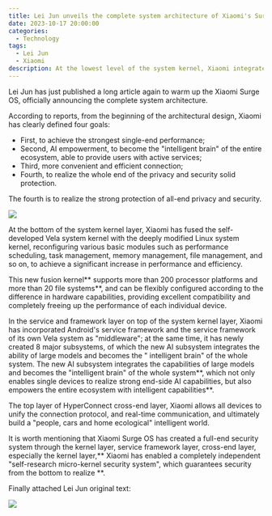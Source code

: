 ```yaml
---
title: Lei Jun unveils the complete system architecture of Xiaomi's Surge S1 OS, stating that the underlying system has been completely rebuilt.
date: 2023-10-17 20:00:00
categories:
  - Technology
tags:
  - Lei Jun
  - Xiaomi
description: At the lowest level of the system kernel, Xiaomi integrates its self-developed Vela system kernel with a deeply modified Linux system kernel, reconstructing various basic modules such as performance scheduling, task management, memory management, and file management, achieving significant improvements in performance and efficiency.
---
```


Lei Jun has just published a long article again to warm up the Xiaomi Surge OS, officially announcing the complete system architecture.

According to reports, from the beginning of the architectural design, Xiaomi has clearly defined four goals:

+ First, to achieve the strongest single-end performance;
+ Second, AI empowerment, to become the "intelligent brain" of the entire ecosystem, able to provide users with active services;
+ Third, more convenient and efficient connection;
+ Fourth, to realize the whole end of the privacy and security solid protection.

The fourth is to realize the strong protection of all-end privacy and security.

![](https://oscimg.oschina.net/oscnet/up-eb9e82e3b3346857f0225150b80e22e6f62.png)

At the bottom of the system kernel layer, Xiaomi has fused the self-developed Vela system kernel with the deeply modified Linux system kernel, reconfiguring various basic modules such as performance scheduling, task management, memory management, file management, and so on, to achieve a significant increase in performance and efficiency.

This new fusion kernel** supports more than 200 processor platforms and more than 20 file systems**, and can be flexibly configured according to the difference in hardware capabilities, providing excellent compatibility and completely freeing up the performance of each individual device.

In the service and framework layer on top of the system kernel layer, Xiaomi has incorporated Android's service framework and the service framework of its own Vela system as "middleware"; at the same time, it has newly created 8 major subsystems, of which the new AI subsystem integrates the ability of large models and becomes the " intelligent brain" of the whole system. The new AI subsystem integrates the capabilities of large models and becomes the "intelligent brain" of the whole system**, which not only enables single devices to realize strong end-side AI capabilities, but also empowers the entire ecosystem with intelligent capabilities**.

The top layer of HyperConnect cross-end layer, Xiaomi allows all devices to unify the connection protocol, and real-time communication, and ultimately build a "people, cars and home ecological" intelligent world.

It is worth mentioning that Xiaomi Surge OS has created a full-end security system through the kernel layer, service framework layer, cross-end layer, especially the kernel layer,** Xiaomi has enabled a completely independent "self-research micro-kernel security system", which guarantees security from the bottom to realize **.

Finally attached Lei Jun original text:

![](https://oscimg.oschina.net/oscnet/up-528387a25ee0594601e2cfd2329d864f770.png)